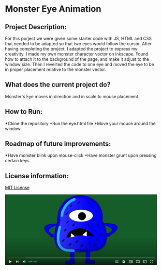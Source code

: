 # Monster Eye Animation
## Project Description: 

For this porject we were given some starter code with JS, HTML and CSS that needed to be adapted so that two eyes would follow the cursor. After having completing the project, I adapted the project to express my creativity. I made my own monster character vector on Inkscape. Found how to attach it to the background of the page, and make it adjust to the window size. Then I reverted the code to one eye and moved the eye to be in proper placement relative to the monster vector. 

## What does the current project do? 
Monster's Eye moves in direction and in scale to mouse placement.

## How to Run: 
*Clone the repository
*Run the eye.html file
*Move your mouse around the window

## Roadmap of future improvements: 
*Have monster blink upon mouse-click
*Have monster grunt upon pressing certain keys

## License information: 
[MIT License](https://github.com/LJaquez/GLTECH-Bus-Map/blob/main/LICENSE)


[<img src="eye-vid-thumbnail.png">](https://www.youtube.com/watch?v=K_F0PeVF_Fc "Monster Eye Animation")
